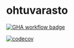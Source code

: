 # ohtuvarasto

[![GHA workflow badge](https://github.com/vdavd/ohtuvarasto/workflows/CI/badge.svg)](https://github.com/vdavd/ohtuvarasto/actions)

[![codecov](https://codecov.io/github/vdavd/ohtuvarasto/graph/badge.svg?token=XHMFV6RPGE)](https://codecov.io/github/vdavd/ohtuvarasto)
